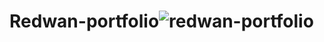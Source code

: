 # Redwan-portfolio![redwan-portfolio](https://user-images.githubusercontent.com/74811459/188315773-b82b04d3-1f64-4a7f-8597-bd9552cfbf96.png)
